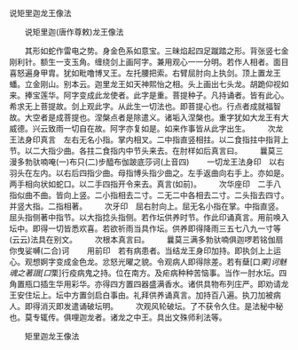   说矩里迦龙王像法
　　




　　说矩里迦(唐作尊敕)龙王像法

　　其形如蛇作雷电之势。身金色系如意宝。三昧焰起四足蹴踏之形。背张竖七金刚利针。额生一支玉角。缠绕剑上画阿字。兼用观心一一分明。若作人相者。面目喜怒遍身甲胄。犹如毗噜博叉王。左托腰把索。右臂屈肘向上执剑。顶上置龙王蟠。立金刚山。别本云。迦里龙王如天神熙怡之相。头上画出七头龙。胡跪仰视如来。捧宝莲华。阿字变成此龙使者。此字是重。菩提种子。凡持诵者。皆有此心。希求无上菩提故。剑上观此字。从此生一切法也。即菩提心也。行点者成就福智故。大空者是成菩提也。涅槃点者是除遣义。诸垢入涅槃也。重字犹如大龙王有大威德。兴云致雨一切自在故。阿字亦复如是。如来作事皆从此字出生。
　　次龙王法身印真言　左右无名小指。掌内相叉。二中指直竖相拄。以二食指拄中指背上节。以二大指少曲。各拄二食指内中节头来去。在肘样如后真言曰。
　　曩莫三漫多勃驮喃唵(一)布只(二)步醯布伽跛底莎诃(上音四)
　　一切龙王法身印　以右羽头在左内。以右后四指少曲。母指博头指少曲之。左手返曲向右手上。亦如是。两手相向状如蛇口。以二手四指开令来去。真言(如前)。
　　次华座印　二手八指似曲不曲。皆向上竖。二小指相去二寸。二无二中各相去二寸。二头指去四寸。并竖大指。二指相著。
　　次牙印　屈右肘向上。屈无名小指在掌。中指直竖。屈头指侧著中指节。以大指捻头指侧。若作坛供养时节。作此印诵真言。用前唤入坛中。即得一切皆悉欢喜。若欲祈雨当具作坛。供养即得降雨三五七八九一寸等(云云)法具在别文。
　　次根本真言曰。
　　曩莫三满多勃驮喃俱迦啰若铭伽扇你曳娑嚩(二合)诃
　　用前印　若有病患者。当结龙王身印加持。即执剑上上运心。观想婀字变成金色龙。忿怒光曜之貌。令观病人即得除差。若有蘖[口*栗]诃魅魂之著誐[口*栗]行疫病鬼之持。位在南方。及疟病种种苦恼事。当作一肘水坛。四角置瓶口插生华用彩华。亦得四方置四器盛满香水。诸供具物布列庄严。即劝请龙王安住坛上。坛中方置剑启白事由。礼拜供养诵真言。加持百八遍。执刀加被病人。即得消灭即发遣诵破坛明。
　　次观风轮破坛。了不获令久住。是法秘中秘也。莫专辄传。俱哩迦龙者。诸龙之中王。具出文殊师利法等。

　　矩里迦龙王像法


